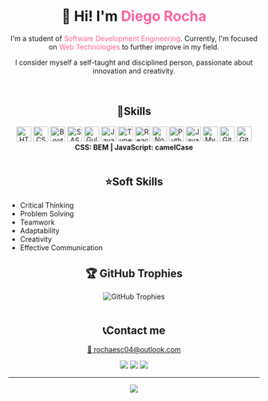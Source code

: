 
<h1 align="center">👋 Hi! I'm <span style="color:rgb(254,99,160)">Diego Rocha</span></h1>
<p align="center">I'm a student of <span style="color:rgb(254,99,160)">Software Development Engineering</span>. Currently, I'm focused on <span style="color:rgb(254,99,160)">Web Technologies</span> to further improve in my field.</p>
<p align="center">I consider myself a self-taught and disciplined person, passionate about innovation and creativity.</p>

<br>

<h2 align="center">🔧Skills</h2>

<div align="center">
    <img src="https://img.shields.io/badge/html5-%23E34F26.svg?style=for-the-badge&logo=html5&logoColor=white" height="30px" alt="HTML logo"/> <!--HTML-->
    <img src="https://img.shields.io/badge/css3-%231572B6.svg?style=for-the-badge&logo=css3&logoColor=white" height="30px" alt="CSS logo"/> <!--CSS-->
    <img src="https://img.shields.io/badge/bootstrap-%23563D7C.svg?style=for-the-badge&logo=bootstrap&logoColor=white" height="30px" alt="Bootstrap logo"/> <!--Bootstrap-->
    <img src="https://img.shields.io/badge/SASS-CD6799?logo=sass&logoColor=FFFFFF&style=for-the-badge" height="30px" alt="SASS logo"/> <!--SASS-->
    <img src="https://img.shields.io/badge/GULP-%23CF4647.svg?style=for-the-badge&logo=gulp&logoColor=white" height="30px" alt="Gulp logo"/> <!--Gulp-->
    <img src="https://img.shields.io/badge/javascript-%23323330.svg?style=for-the-badge&logo=javascript&logoColor=%23F7DF1E" height="30px" alt="JavaScript logo"/> <!--JavaScript-->
     <img src="https://img.shields.io/badge/TypeScript-3178C6?logo=typescript&logoColor=white&style=for-the-badge" height="30px" alt="TypeScript logo"/> <!--TypeScript-->
        <img src="https://img.shields.io/badge/react-%2320232a.svg?style=for-the-badge&logo=react&logoColor=%2361DAFB" height="30px" alt="React logo"/> <!--React-->
    <img src="https://img.shields.io/badge/node.js-6DA55F?style=for-the-badge&logo=node.js&logoColor=white" height="30px" alt="NodeJs logo"/> <!--NodeJs-->
    <img src="https://img.shields.io/badge/python-3670A0?style=for-the-badge&logo=python&logoColor=ffdd54" height="30px" alt="Python logo"/> <!--Python-->
    <img src="https://img.shields.io/badge/java-%23ED8B00.svg?style=for-the-badge&logo=java&logoColor=white" height="30px" alt="Java logo"/> <!--Java-->
    <img src="https://img.shields.io/badge/mysql-%2300f.svg?style=for-the-badge&logo=mysql&logoColor=white" height="30px" alt="MySQL logo"/> <!--MySql-->
      <img src="https://img.shields.io/badge/Git-F05032?logo=git&logoColor=white&style=for-the-badge" height="30px" alt="Git logo"/> <!--Git-->
    <img src="https://img.shields.io/badge/GitHub-181717?logo=github&logoColor=white&style=for-the-badge" height="30px" alt="GitHub logo"/> <!--GitHub-->
</div>

<div align="center">
    <strong>CSS: BEM | JavaScript: camelCase</strong>
</div>

<br>

<h2 align="center">⭐Soft Skills</h2>
<ul>
    <li>Critical Thinking</li>
    <li>Problem Solving</li>
    <li>Teamwork</li>
    <li>Adaptability</li>
    <li>Creativity</li>
    <li>Effective Communication</li>
</ul>

<h2 align="center">🏆 GitHub Trophies</h2>
<div align="center">
    <img src="https://github-profile-trophy.vercel.app/?username=RochaDiego04&theme=radical&no-frame=false&no-bg=false&margin-w=4" alt="GitHub Trophies" />
</div>

<br>

<h2 align="center">📞Contact me</h2>
<div align="center">
    <a href="mailto:rochaesc04@outlook.com" target="_blank"><p>📧 rochaesc04@outlook.com</p></a>
    <a href="https://www.linkedin.com/in/diego-rocha-escamilla/" alt="My LinkedIn" target="_blank"><img src="https://img.shields.io/badge/LinkedIn-0072b1?logo=linkedin&logoColor=white&style=for-the-badge"></a>
    <a href="https://discordapp.com/users/NewDiscordUserID" alt="My Discord" target="_blank"><img src="https://img.shields.io/badge/ElRoch1n-7289da?logo=discord&logoColor=FFFFFF&style=for-the-badge"></a>
    <a href="https://github.com/RochaDiego04" alt="My GitHub"><img src="https://img.shields.io/badge/RochaDiego04-black?logo=github&logoColor=FFFFFF&style=for-the-badge"></a>
</div>

<hr>

<div align="center">
    <a href="https://visitcount.itsvg.in">
      <img src="https://visitcount.itsvg.in/api?id=RochaDiego04&label=Profile%20Views&color=1&icon=8&pretty=false" />
    </a>
</div>
